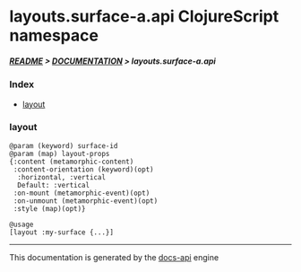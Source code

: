 
# layouts.surface-a.api ClojureScript namespace

##### [README](../../../../README.md) > [DOCUMENTATION](../../../COVER.md) > layouts.surface-a.api

### Index

- [layout](#layout)

### layout

```
@param (keyword) surface-id
@param (map) layout-props
{:content (metamorphic-content)
 :content-orientation (keyword)(opt)
  :horizontal, :vertical
  Default: :vertical
 :on-mount (metamorphic-event)(opt)
 :on-unmount (metamorphic-event)(opt)
 :style (map)(opt)}
```

```
@usage
[layout :my-surface {...}]
```

---

This documentation is generated by the [docs-api](https://github.com/bithandshake/docs-api) engine

